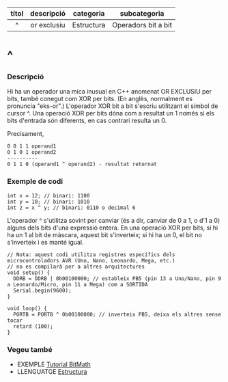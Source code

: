 
| títol | descripció   | categoria  | subcategoria        |
| :---: | :----------: | :--------: | :-----------------: |
| ^     | or exclusiu  | Estructura | Operadors bit a bit |

# ^

### Descripció

Hi ha un operador una mica inusual en C++ anomenat OR EXCLUSIU per bits, també conegut com XOR per bits. (En anglès, normalment es pronuncia "eks-or".) L'operador XOR bit a bit s'escriu utilitzant el símbol de cursor ^. Una operació XOR per bits dóna com a resultat un 1 només si els bits d'entrada són diferents, en cas contrari resulta un 0.

Precisament,

```
0 0 1 1 operand1
0 1 0 1 operand2
----------
0 1 1 0 (operand1 ^ operand2) - resultat retornat
```

### Exemple de codi

```
int x = 12; // binari: 1100
int y = 10; // binari: 1010
int z = x ^ y; // binari: 0110 o decimal 6
```

L'operador ^ s'utilitza sovint per canviar (és a dir, canviar de 0 a 1, o d'1 a 0) alguns dels bits d'una expressió entera. En una operació XOR per bits, si hi ha un 1 al bit de màscara, aquest bit s'inverteix; si hi ha un 0, el bit no s'inverteix i es manté igual.

```
// Nota: aquest codi utilitza registres específics dels microcontroladors AVR (Uno, Nano, Leonardo, Mega, etc.)
// no es compilarà per a altres arquitectures
void setup() {
  DDRB = DDRB | 0b00100000; // estableix PB5 (pin 13 a Uno/Nano, pin 9 a Leonardo/Micro, pin 11 a Mega) com a SORTIDA
  Serial.begin(9600);
}

void loop() {
  PORTB = PORTB ^ 0b00100000; // inverteix PB5, deixa els altres sense tocar
  retard (100);
}
```

### Vegeu també

*  EXEMPLE [Tutorial BitMath](https://www.arduino.cc/playground/Code/BitMath)  
*  LLENGUATGE [Estructura](../Estructura.md)  
